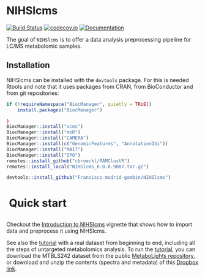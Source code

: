 # NIHSlcms

[![Build Status](https://github.com/sipss/NIHSlcms/workflows/R-CMD-check/badge.svg?branch=master)](https://github.com/sipss/NIHSlcms/actions/) 
[![codecov.io](https://codecov.io/github/sipss/NIHSlcms/coverage.svg?branch=master)](https://codecov.io/github/sipss/NIHSlcms)
[![Documentation](https://img.shields.io/badge/documentation-pkgdown-informational)](https://sipss.github.io/NIHSlcms/)

The goal of `NIHSlcms` is to offer a data analysis preprocessing pipeline for LC/MS
metabolomic samples.

## Installation

NIHSlcms can be installed with the `devtools` package. For this is needed Rtools and note that it uses packages from CRAN, from BioConductor and from git repositories: 

``` r
if (!requireNamespace("BiocManager", quietly = TRUE))
    install.packages("BiocManager")

)
BiocManager::install("xcms")
BiocManager::install("mzR")
BiocManager::install("CAMERA")
BiocManager::install(c("GenomicFeatures", "AnnotationDbi"))
BiocManager::install("MAIT")
BiocManager::install("IPO")
remotes::install_github("cbroeckl/RAMClustR")
remotes::install_local("NIHSlcms_0.0.0.9007.tar.gz")

devtools::install_github("Francisco-madrid-gambin/NIHSlcms")
```


Quick start
=============

Checkout the [Introduction to NIHSlcms](https://sipss.github.io/NIHSlcms/articles/introduction-to-nihslcms.html) vignette that shows how to import data and preprocess it using NIHSlcms.

See also the [tutorial](https://github.com/sipss/NIHSlcms/blob/master/vignettes/.pdf) with a real dataset from beginning to end, including all the steps of untargeted metabolomics analysis. To run the [tutorial](https://github.com/sipss/NIHSlcms/blob/master/vignettes/tutorial.pdf), you can download the MTBLS242 dataset from the public [MetaboLights repository](https://www.ebi.ac.uk/metabolights/MTBLS242), or download and unzip the contents (spectra and metadata) of this [Dropbox link](https://dl.dropboxusercontent.com/s/0snivrsd7m82yey/MTBLS242.zip?dl=0).

